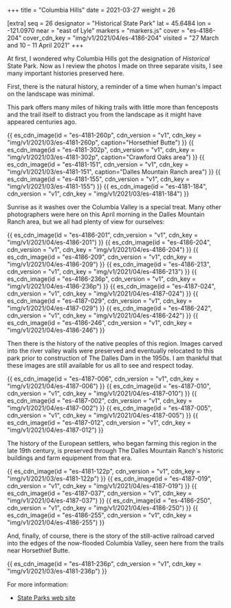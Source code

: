+++
title = "Columbia Hills"
date = 2021-03-27
weight = 26

[extra]
seq = 26
designator = "Historical State Park"
lat = 45.6484
lon = -121.0970
near = "east of Lyle"
markers = "markers.js"
cover = "es-4186-204"
cover_cdn_key = "img/v1/2021/04/es-4186-204"
visited = "27 March and 10 – 11 April 2021"
+++

At first, I wondered why Columbia Hills got the designation of _Historical_ State Park. Now as I review the photos I made on three separate visits, I see many important histories preserved here.

First, there is the natural history, a reminder of a time when human's impact on the landscape was minimal.

<!-- more -->

This park offers many miles of hiking trails with little more than fenceposts and the trail itself to distract you from the landscape as it might have appeared centuries ago.

{{ es_cdn_image(id = "es-4181-260p", cdn_version = "v1", cdn_key = "img/v1/2021/03/es-4181-260p", caption="Horsethief Butte") }}
{{ es_cdn_image(id = "es-4181-302p", cdn_version = "v1", cdn_key = "img/v1/2021/03/es-4181-302p", caption="Crawford Oaks area") }}
{{ es_cdn_image(id = "es-4181-151", cdn_version = "v1", cdn_key = "img/v1/2021/03/es-4181-151", caption="Dalles Mountain Ranch area") }}
{{ es_cdn_image(id = "es-4181-155", cdn_version = "v1", cdn_key = "img/v1/2021/03/es-4181-155") }}
{{ es_cdn_image(id = "es-4181-184", cdn_version = "v1", cdn_key = "img/v1/2021/03/es-4181-184") }}

Sunrise as it washes over the Columbia Valley is a special treat. Many other photographers were here on this April morning in the Dalles Mountain Ranch area, but we all had plenty of view for ourselves:

{{ es_cdn_image(id = "es-4186-201", cdn_version = "v1", cdn_key = "img/v1/2021/04/es-4186-201") }}
{{ es_cdn_image(id = "es-4186-204", cdn_version = "v1", cdn_key = "img/v1/2021/04/es-4186-204") }}
{{ es_cdn_image(id = "es-4186-209", cdn_version = "v1", cdn_key = "img/v1/2021/04/es-4186-209") }}
{{ es_cdn_image(id = "es-4186-213", cdn_version = "v1", cdn_key = "img/v1/2021/04/es-4186-213") }}
{{ es_cdn_image(id = "es-4186-236p", cdn_version = "v1", cdn_key = "img/v1/2021/04/es-4186-236p") }}
{{ es_cdn_image(id = "es-4187-024", cdn_version = "v1", cdn_key = "img/v1/2021/04/es-4187-024") }}
{{ es_cdn_image(id = "es-4187-029", cdn_version = "v1", cdn_key = "img/v1/2021/04/es-4187-029") }}
{{ es_cdn_image(id = "es-4186-242", cdn_version = "v1", cdn_key = "img/v1/2021/04/es-4186-242") }}
{{ es_cdn_image(id = "es-4186-246", cdn_version = "v1", cdn_key = "img/v1/2021/04/es-4186-246") }}

Then there is the history of the native peoples of this region. Images carved into the river valley walls were preserved and eventually relocated to this park prior to construction of The Dalles Dam in the 1950s. I am thankful that these images are still available for us all to see and respect today.

{{ es_cdn_image(id = "es-4187-006", cdn_version = "v1", cdn_key = "img/v1/2021/04/es-4187-006") }}
{{ es_cdn_image(id = "es-4187-010", cdn_version = "v1", cdn_key = "img/v1/2021/04/es-4187-010") }}
{{ es_cdn_image(id = "es-4187-002", cdn_version = "v1", cdn_key = "img/v1/2021/04/es-4187-002") }}
{{ es_cdn_image(id = "es-4187-005", cdn_version = "v1", cdn_key = "img/v1/2021/04/es-4187-005") }}
{{ es_cdn_image(id = "es-4187-012", cdn_version = "v1", cdn_key = "img/v1/2021/04/es-4187-012") }}

The history of the European settlers, who began farming this region in the late 19th century, is preserved through The Dalles Mountain Ranch's historic buildings and farm equipment from that era.

{{ es_cdn_image(id = "es-4181-122p", cdn_version = "v1", cdn_key = "img/v1/2021/03/es-4181-122p") }}
{{ es_cdn_image(id = "es-4187-019", cdn_version = "v1", cdn_key = "img/v1/2021/04/es-4187-019") }}
{{ es_cdn_image(id = "es-4187-037", cdn_version = "v1", cdn_key = "img/v1/2021/04/es-4187-037") }}
{{ es_cdn_image(id = "es-4186-250", cdn_version = "v1", cdn_key = "img/v1/2021/04/es-4186-250") }}
{{ es_cdn_image(id = "es-4186-255", cdn_version = "v1", cdn_key = "img/v1/2021/04/es-4186-255") }}

And, finally, of course, there is the story of the still-active railroad carved into the edges of the now-flooded Columbia Valley, seen here from the trails near Horsethief Butte.

{{ es_cdn_image(id = "es-4181-236p", cdn_version = "v1", cdn_key = "img/v1/2021/03/es-4181-236p") }}

For more information:

* [State Parks web site](https://parks.state.wa.us/873/Columbia-Hills)
